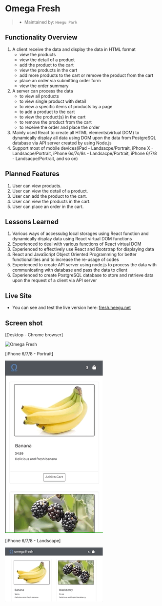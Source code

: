 # Omega Fresh

> - Maintained by: `Heegu Park`


## Functionality Overview
1. A client receive the data and display the data in HTML format
    - view the products
    - view the detail of a product
    - add the product to the cart
    - view the products in the cart
    - add more products to the cart or remove the product from the cart
    - place an order via submitting order form
    - view the order summary
2. A server can process the data 
    - to view all products
    - to view single product with detail
    - to view a specific items of products by a page
    - to add a product to the cart
    - to view the product(s) in the cart
    - to remove the product from the cart
    - to receive the order and place the order
3. Mainly used React to create all HTML elements(virtual DOM) to dynamically display all data using DOM upon the data from PostgreSQL database via API server created by using Node.js
4. Support most of mobile devices(iPad - Landsacpe/Portrait, iPhone X - Landsacpe/Portrait, iPhone 6s/7s/8s - Landsacpe/Portrait, iPhone 6/7/8 - Landsacpe/Portrait, and so on)

## Planned Features
1. User can view products.
2. User can view the detail of a product.
3. User can add the product to the cart.
4. User can view the products in the cart.
5. User can place an order in the cart.

## Lessons Learned
1. Various ways of accessubg local storages using React function and dynamically display data using React virtual DOM functions
2. Experienced to deal with various functions of React virtual DOM
3. Experienced to effectively use React and Bootstrap for displaying data
4. React and JavaScript Object Oriented Programming for better functionalities and to increase the re-usage of codes
5. Experienced to create API server using node.js to process the data with communicating with database and pass the data to client
6. Experienced to create PostgreSQL database to store and retrieve data upon the request of a client via API server

## Live Site
* You can see and test the live version here: <a href="https://fresh.heegu.net" target="blank">fresh.heegu.net</a>

## Screen shot
[Desktop - Chrome browser]

![Omega Fresh](https://github.com/heegupark/omega-freshs/blob/master/fresh-ss-001.gif)

[iPhone 6/7/8 - Portrait]

![Omega Fresh](https://github.com/heegupark/omega-fresh/blob/master/fresh-ss-002.gif)

[iPhone 6/7/8 - Landscape]

![Omega Fresh](https://github.com/heegupark/omega-fresh/blob/master/fresh-ss-003.gif)
